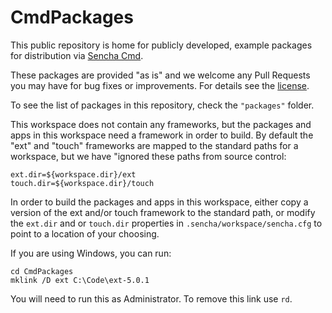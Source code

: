 CmdPackages
===========
This public repository is home for publicly developed, example packages for
distribution via [Sencha Cmd](http://www.sencha.com/products/sencha-cmd).

These packages are provided "as is" and we welcome any Pull Requests you may
have for bug fixes or improvements. For details see the [license](LICENSE.txt).

To see the list of packages in this repository, check the `"packages"` folder.

This workspace does not contain any frameworks, but the packages and apps in this workspace
need a framework in order to build.  By default the "ext" and "touch" frameworks are mapped
to the standard paths for a workspace, but we have "ignored these paths from source
control:

    ext.dir=${workspace.dir}/ext
    touch.dir=${workspace.dir}/touch

In order to build the packages and apps in this workspace, either copy a version of the
ext and/or touch framework to the standard path, or modify the `ext.dir` and or `touch.dir`
properties in `.sencha/workspace/sencha.cfg` to point to a location of your choosing.

If you are using Windows, you can run:

    cd CmdPackages
    mklink /D ext C:\Code\ext-5.0.1

You will need to run this as Administrator. To remove this link use `rd`.
